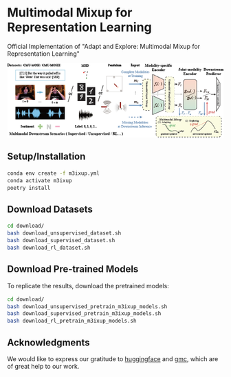 # Multimodal Mixup for Representation Learning

Official Implementation of "Adapt and Explore: Multimodal Mixup for Representation Learning"

![Method](docs/figure1_overview.png)

## Setup/Installation
```bash
conda env create -f m3ixup.yml
conda activate m3ixup
poetry install
```

## Download Datasets
```bash
cd download/
bash download_unsupervised_dataset.sh
bash download_supervised_dataset.sh
bash download_rl_dataset.sh
```

## Download Pre-trained Models
To replicate the results, download the pretrained models:
```bash
cd download/
bash download_unsupervised_pretrain_m3ixup_models.sh
bash download_supervised_pretrain_m3ixup_models.sh
bash download_rl_pretrain_m3ixup_models.sh
```

<!--

## Experiments
This repository contains the code to replicate the experiments presented in the [paper](https://arxiv.org/abs/2202.03390) within the `gmc_code` folder. In every experiment, please set up the corresponding local machine path in `ingredients/machine_ingredients.py` file by copying the output of `pwd` to the ingredient file (e.g. for the unsupervised experiment):
```bash
cd unsupervised/
pwd

# Edit unsupervised/ingredients/machine_ingredients.py
@machine_ingredient.config
def machine_config():
    m_path = "copy-output-of-pwd-here"
```


### 1) Unsupervised Learning (MHD)

#### - Train Model

```bash
echo "** Train GMC"
python main_unsupervised.py -f with experiment.stage="train_model" 

echo "** Train classifier"
python main_unsupervised.py -f with experiment.stage="train_downstream_classfier"
```

#### - Evaluate/Replicate Results

```bash
echo "** Evaluate GMC - Classification"
python main_unsupervised.py -f with experiment.evaluation_mods=[0,1,2,3] experiment.stage="evaluate_downstream_classifier"

echo "** Evaluate GMC - DCA"
python main_unsupervised.py -f with experiment.stage="evaluate_dca"
```

- To evaluate with partial observations, select between `[0], [1], [2], [3]` in `experiment.evaluation_mods`;
- The DCA results are saved in the `evaluation/gmc_mhd/log_0/results_dca_evaluation/` folder. For example, geometric alignement of complete and image representations are given in the `joint_m1/DCA_results_version0.log` file.


### 2) Supervised Learning (CMU-MOSI/CMU-MOSEI)

#### - Train Model

```bash
echo "** Train representation model"
python main_supervised.py -f with experiment.scenario="mosei" experiment.stage="train_model" 
```

#### - Evaluate/Replicate Results

```bash
echo "** Evaluate GMC - Classification"
python main_supervised.py -f with experiment.scenario="mosei" experiment.evaluation_mods=[0,1,2] experiment.stage="evaluate_downstream_classifier"

echo "** Evaluate GMC - DCA"
python main_supervised.py -f with experiment.scenario="mosei" experiment.stage="evaluate_dca"
```

- You can use CMU-MOSI dataset for both training and evaluation by setting `experiment.scenario="mosi"`;
- To evaluate with partial observations, select between `[0], [1], [2]` in `experiment.evaluation_mods`;
- The DCA results are saved in the `evaluation/gmc_mosei/log_0/results_dca_evaluation/` folder. For example, geometric alignement of complete and text representations are given in the `joint_m1/DCA_results_version0.log` file.


### 3) Reinforcement Learning (Multimodal Atari Games)

#### - Train Model

```bash
echo "** Train representation model"
python main_rl.py -f with experiment.stage="train_model" 

echo "** Train controller"
python main_rl.py -f with experiment.stage="train_downstream_controller" 
```

#### - Evaluate/Replicate Results

```bash
echo "** Evaluate GMC - RL Performance"
python main_rl.py -f with experiment.evaluation_mods=[0,1] experiment.stage="evaluate_downstream_controller"

echo "** Evaluate GMC - DCA"
python main_rl.py -f with experiment.stage="evaluate_dca"
```

- To evaluate with partial observations, select between `[0], [1]` in `experiment.evaluation_mods`;
- The DCA results are saved in the `evaluation/gmc_pendulum/log_0/results_dca_evaluation/` folder. For example, geometric alignement of complete and text representations are given in the `joint_m1/DCA_results_version0.log` file.

-->

## Acknowledgments
We would like to express our gratitude to [huggingface](https://huggingface.co/) and [gmc](https://github.com/miguelsvasco/gmc), which are of great help to our work.

